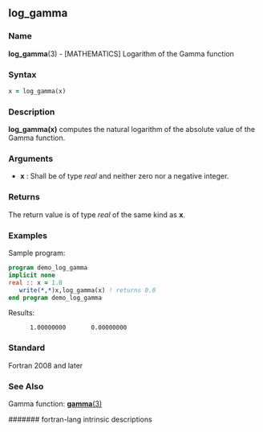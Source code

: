 ## log\_gamma
### __Name__

__log\_gamma__(3) - \[MATHEMATICS\] Logarithm of the Gamma function


### __Syntax__
```fortran
x = log_gamma(x)
```
### __Description__

__log\_gamma(x)__ computes the natural logarithm of the absolute value of the Gamma function.

### __Arguments__

  - __x__
    : Shall be of type _real_ and neither zero nor a negative integer.

### __Returns__

The return value is of type _real_ of the same kind as __x__.

### __Examples__

Sample program:

```fortran
program demo_log_gamma
implicit none
real :: x = 1.0
   write(*,*)x,log_gamma(x) ! returns 0.0
end program demo_log_gamma
```
  Results:
```text
      1.00000000       0.00000000    
```
### __Standard__

Fortran 2008 and later

### __See Also__

Gamma function: [__gamma__(3)](GAMMA)

####### fortran-lang intrinsic descriptions
